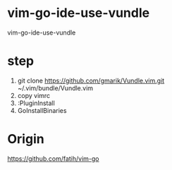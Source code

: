 # vim-go-ide-use-vundle
vim-go-ide-use-vundle

# step
1. git clone https://github.com/gmarik/Vundle.vim.git ~/.vim/bundle/Vundle.vim
2. copy vimrc
3. :PluginInstall
5. GoInstallBinaries

# Origin
https://github.com/fatih/vim-go

